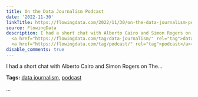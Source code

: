 ```yaml
---
title: On the Data Journalism Podcast
date: '2022-11-30'
linkTitle: https://flowingdata.com/2022/11/30/on-the-data-journalism-podcast/
source: FlowingData
description: I had a short chat with Alberto Cairo and Simon Rogers on The&#8230;<p><strong>Tags:</strong>
  <a href="https://flowingdata.com/tag/data-journalism/" rel="tag">data journalism</a>,
  <a href="https://flowingdata.com/tag/podcast/" rel="tag">podcast</a></p> ...
disable_comments: true
---
```

I had a short chat with Alberto Cairo and Simon Rogers on The&#8230;<p><strong>Tags:</strong> <a href="https://flowingdata.com/tag/data-journalism/" rel="tag">data journalism</a>, <a href="https://flowingdata.com/tag/podcast/" rel="tag">podcast</a></p> ...